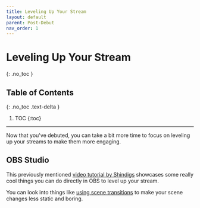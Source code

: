 ```yaml
---
title: Leveling Up Your Stream
layout: default
parent: Post-Debut
nav_order: 1
---
```


# Leveling Up Your Stream
{: .no_toc }

## Table of Contents
{: .no_toc .text-delta }

1. TOC
{:toc}

-----

Now that you've debuted, you can take a bit more time to focus on leveling up your streams to make them more engaging.

## OBS Studio

This previously mentioned [video tutorial by Shindigs](https://www.youtube.com/watch?v=-U4OuFxaCQU) showcases some really cool things you can do directly in OBS to level up your stream.

You can look into things like [using scene transitions](https://www.youtube.com/watch?v=UrpAKLYm1Mg) to make your scene changes less static and boring.